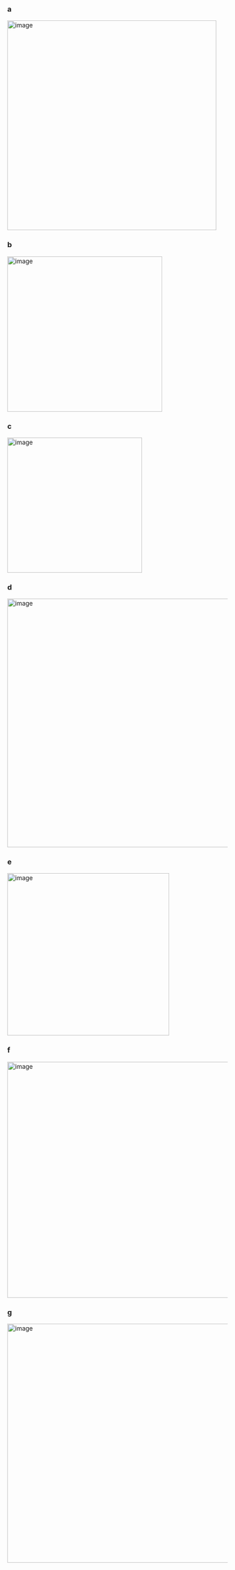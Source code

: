 ### a
<img width="478" alt="image" src="https://github.com/user-attachments/assets/30d73281-f4c8-4ab4-b2c4-5ccf07bd7ba4" />

### b

<img width="354" alt="image" src="https://github.com/user-attachments/assets/9b790dee-de9e-4134-9a70-5fec6b06c301" />

### c

<img width="308" alt="image" src="https://github.com/user-attachments/assets/f5e534bd-6b6c-4938-be56-8403936c0fc9" />

### d 

<img width="567" alt="image" src="https://github.com/user-attachments/assets/32ed7618-82e4-4e4b-82bf-8a74624acacc" />

### e

<img width="370" alt="image" src="https://github.com/user-attachments/assets/e91d6a07-6f82-4978-8347-6a8a31708271" />

### f 

<img width="538" alt="image" src="https://github.com/user-attachments/assets/e61be6a5-4467-427b-844d-ab159e601b4d" />

### g

<img width="545" alt="image" src="https://github.com/user-attachments/assets/df35b908-c17e-4cd0-b3e8-afcd60d489e7" />
